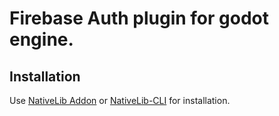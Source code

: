 # Firebase Auth plugin for godot engine. 

## Installation

Use [NativeLib Addon](https://github.com/DrMoriarty/nativelib) or [NativeLib-CLI](https://github.com/DrMoriarty/nativelib-cli) for installation.
